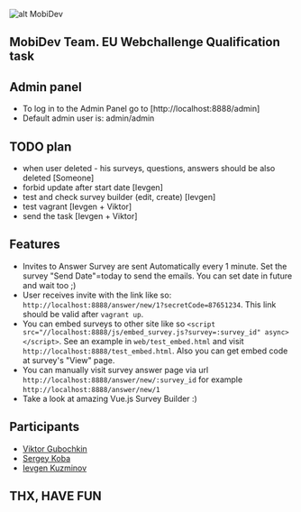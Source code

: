 ![alt MobiDev](http://mobidev.biz/assets/a271a90b/images/logo.png)
## MobiDev Team. EU Webchallenge Qualification task

## Admin panel
* To log in to the Admin Panel go to  [http://localhost:8888/admin]
* Default admin user is: admin/admin

## TODO plan
* when user deleted - his surveys, questions, answers should be also deleted [Someone]
* forbid update after start date [Ievgen]
* test and check survey builder (edit, create) [Ievgen]
* test vagrant [Ievgen + Viktor]
* send the task [Ievgen + Viktor]

## Features
* Invites to Answer Survey are sent Automatically every 1 minute. Set the survey "Send Date"=today to send the emails. You can set date in future and wait too ;)
* User receives invite with the link like so: `http://localhost:8888/answer/new/1?secretCode=87651234`. This link should be valid after `vagrant up`.
* You can embed surveys to other site like so `<script src="//localhost:8888/js/embed_survey.js?survey=:survey_id" async></script>`. See an example in `web/test_embed.html` and visit `http://localhost:8888/test_embed.html`. Also you can get embed code at survey's "View" page.
* You can manually visit survey answer page via url `http://localhost:8888/answer/new/:survey_id` for example `http://localhost:8888/answer/new/1`
* Take a look at amazing Vue.js Survey Builder :)

## Participants

* [Viktor Gubochkin](https://github.com/VictorGub)
* [Sergey Koba](https://github.com/sergey-koba-mobidev)
* [Ievgen Kuzminov](https://github.com/iJackUA)

## THX, HAVE FUN
